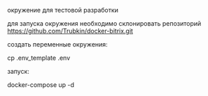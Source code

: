 окружение для тестовой разработки

для запуска окружения необходимо склонировать репозиторий https://github.com/Trubkin/docker-bitrix.git

создать переменные окружения: 

cp .env_template .env

запуск: 

docker-compose up -d
